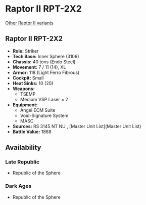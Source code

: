 # Raptor II RPT-2X2 

[Other Raptor II variants](../raptor_ii.md) 

## Raptor II RPT-2X2 

- **Role:** Striker 
- **Tech Base:** Inner Sphere (3109) 
- **Chassis:** 40 tons (Endo Steel) 
- **Movement:** 7 / 11 (14), XL 
- **Armor:** 118 (Light Ferro Fibrous) 
- **Cockpit:** Small 
- **Heat Sinks:** 10 (20) 
- **Weapons:** 
  - TSEMP 
  - Medium VSP Laser × 2 
- **Equipment:** 
  - Angel ECM Suite 
  - Void-Signature System 
  - MASC 
- **Sources:** RS 3145 NT NU , [Master Unit List](Master Unit List) 
- **Battle Value:** 1868 

## Availability 

### Late Republic 

- Republic of the Sphere 

### Dark Ages 

- Republic of the Sphere 

